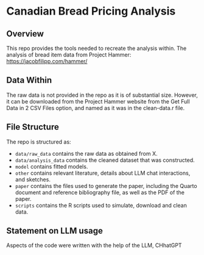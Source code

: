 # Canadian Bread Pricing Analysis

## Overview

This repo provides the tools needed to recreate the analysis within. The analysis of bread item data from Project Hammer: https://jacobfilipp.com/hammer/

## Data Within
The raw data is not provided in the repo as it is of substantial size. However, it can be downloaded from the Project Hammer website from the Get Full Data in 2 CSV Files option, and named as it was in the clean-data.r file.

## File Structure

The repo is structured as:

-   `data/raw_data` contains the raw data as obtained from X.
-   `data/analysis_data` contains the cleaned dataset that was constructed.
-   `model` contains fitted models. 
-   `other` contains relevant literature, details about LLM chat interactions, and sketches.
-   `paper` contains the files used to generate the paper, including the Quarto document and reference bibliography file, as well as the PDF of the paper. 
-   `scripts` contains the R scripts used to simulate, download and clean data.


## Statement on LLM usage

Aspects of the code were written with the help of the LLM, CHhatGPT

